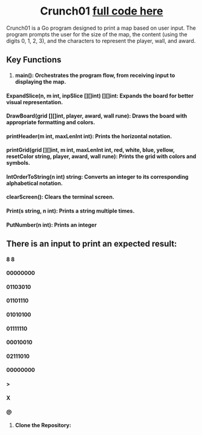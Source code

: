 <h1 align="center">Crunch01 <a href="https://platform.alem.school/git/kzhalmag/crunch01/src/branch/main/main.go" target="_blank"> full code here</a></h1>

Crunch01 is a Go program designed to print a map based on user input. The program prompts the user for the size of the map, the content (using the digits 0, 1, 2, 3), and the characters to represent the player, wall, and award. 

## Key Functions
1. #### main(): Orchestrates the program flow, from receiving input to displaying the map.
#### ExpandSlice(n, m int, inpSlice [][]int) [][]int: Expands the board for better visual representation.
#### DrawBoard(grid [][]int, player, award, wall rune): Draws the board with appropriate formatting and colors.
#### printHeader(m int, maxLenInt int): Prints the horizontal notation.
#### printGrid(grid [][]int, m int, maxLenInt int, red, white, blue, yellow, resetColor string, player, award, wall rune): Prints the grid with colors and symbols.
#### IntOrderToString(n int) string: Converts an integer to its corresponding alphabetical notation.
#### clearScreen(): Clears the terminal screen.
#### Print(s string, n int): Prints a string multiple times.
#### PutNumber(n int): Prints an integer

## There is an input to print an expected result:
#### 8 8
#### 00000000
#### 01103010
#### 01101110
#### 01010100
#### 01111110
#### 00010010
#### 02111010
#### 00000000
#### >
#### X
#### @

1. **Clone the Repository:**


